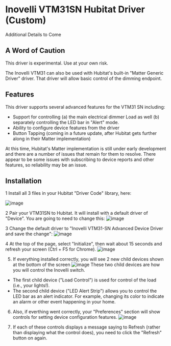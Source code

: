 # Inovelli VTM31SN Hubitat Driver (Custom)
Additional Details to Come


## A Word of Caution
This driver is experimental. Use at your own risk.

The Inovelli VTM31 can also be used with Hubitat's built-in "Matter Generic Driver" driver. That driver will allow basic control of the dimming endpoint.


## Features
This driver supports several advanced features for the VTM31 SN including:
* Support for controlling (a) the main electrical dimmer Load as well (b) separately controlling the LED bar in "Alert" mode.
* Ability to configure device features from the driver
* Button Tapping (coming in a future update, after Hubitat gets further along in their Matter implementation)

At this time, Hubitat's Matter implementation is still under early development and there are a number of issues that remain for them to resolve. 
There appear to be some issues with subscribing to device reports and other features, so reliability may be an issue.

## Installation

1 Install all 3 files in your Hubitat "Driver Code" library, here:

![image](https://github.com/user-attachments/assets/d5a1fda5-8b60-4eb7-9653-23e5dd1c72bb)

2 Pair your  VTM31SN to Hubitat.  It will install with a default driver of "Device". You are going to need to change this:
![image](https://github.com/user-attachments/assets/c9c521ce-ea01-45b4-93e2-fea2b8110d24)

3 Change the default driver to "Inovelli VTM31-SN Advanced Device Driver and save the change":
![image](https://github.com/user-attachments/assets/be97cb3f-4a83-4573-90c9-aed7f3ee0178)

4 At the top of the page, select "Initialize", then wait about 15 seconds and refresh your screen (Ctrl + F5 for Chrome).
![image](https://github.com/user-attachments/assets/df75cf1f-31ad-4fc9-b506-6935c39d73cd)

5. If everything installed correctly, you will see 2 new child devices shown at the bottom of the screen
![image](https://github.com/user-attachments/assets/cb973d04-dd73-4396-b399-6a64e5e3fd98)
These two child devices are how you will control the Inovelli switch.
* The first child device ("Load Control") is used for control of the load (i.e., your lights!).
* The second child device ("LED Alert Strip") allows you to control the LED bar as an alert indicator. For example, changing its color to indicate an alarm or other event happening in your home.
  
6. Also, if everthing went correctly, your "Preferences" section will show controls for setting device configuration features.
  ![image](https://github.com/user-attachments/assets/e9245157-6fb0-443f-a841-27600449125e)

7. If each of these controls displays a message saying to Refresh (rather than displaying what the control does), you need to click the "Refresh" button on again.

